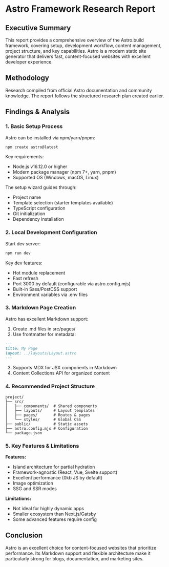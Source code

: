 # Astro Framework Research Report

## Executive Summary
This report provides a comprehensive overview of the Astro.build framework, covering setup, development workflow, content management, project structure, and key capabilities. Astro is a modern static site generator that delivers fast, content-focused websites with excellent developer experience.

## Methodology
Research compiled from official Astro documentation and community knowledge. The report follows the structured research plan created earlier.

## Findings & Analysis

### 1. Basic Setup Process
Astro can be installed via npm/yarn/pnpm:
```bash
npm create astro@latest
```
Key requirements:
- Node.js v16.12.0 or higher
- Modern package manager (npm 7+, yarn, pnpm)
- Supported OS (Windows, macOS, Linux)

The setup wizard guides through:
- Project name
- Template selection (starter templates available)
- TypeScript configuration
- Git initialization
- Dependency installation

### 2. Local Development Configuration
Start dev server:
```bash
npm run dev
```
Key dev features:
- Hot module replacement
- Fast refresh
- Port 3000 by default (configurable via astro.config.mjs)
- Built-in Sass/PostCSS support
- Environment variables via .env files

### 3. Markdown Page Creation
Astro has excellent Markdown support:
1. Create .md files in src/pages/
2. Use frontmatter for metadata:
```markdown
---
title: My Page
layout: ../layouts/Layout.astro
---
```
3. Supports MDX for JSX components in Markdown
4. Content Collections API for organized content

### 4. Recommended Project Structure
```
project/
├── src/
│   ├── components/  # Shared components
│   ├── layouts/     # Layout templates  
│   ├── pages/       # Routes & pages
│   └── styles/      # Global CSS
├── public/          # Static assets
├── astro.config.mjs # Configuration
└── package.json
```

### 5. Key Features & Limitations
**Features:**
- Island architecture for partial hydration
- Framework-agnostic (React, Vue, Svelte support)
- Excellent performance (0kb JS by default)
- Image optimization
- SSG and SSR modes

**Limitations:**
- Not ideal for highly dynamic apps
- Smaller ecosystem than Next.js/Gatsby
- Some advanced features require config

## Conclusion
Astro is an excellent choice for content-focused websites that prioritize performance. Its Markdown support and flexible architecture make it particularly strong for blogs, documentation, and marketing sites.